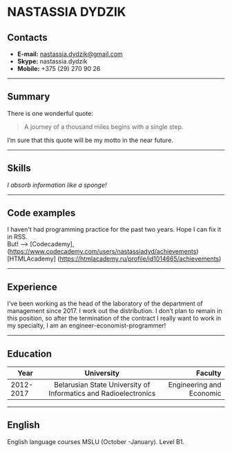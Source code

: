 # **NASTASSIA DYDZIK**

## Contacts
- **E-mail:** nastassia.dydzik@gmail.com
- **Skype:** nastassia.dydzik
- **Mobile:** +375 (29) 270 90 26

***

## Summary
There is one wonderful quote:

> А journey of a thousand miles begins with a single step.

I’m sure that this quote will be my motto in the near future.

***

## Skills

*I absorb information like a sponge!*

***

## Code examples
I haven't had programming practice for the past two years. Hope I can fix it in RSS. <br>
But! --> [Codecademy], (https://www.codecademy.com/users/nastassiadyd/achievements)
[HTMLAcademy] (https://htmlacademy.ru/profile/id1014665/achievements)

***

## Experience
I’ve been working as the head of the laboratory of the department of management since 2017. I work out the distribution. I don’t plan to remain in this position, so after the termination of the contract I really want to work in my specialty, I am an engineer-economist-programmer!

***

## Education

| Year     |      University      |  Faculty |
|----------|:-------------:|------:|
| 2012-2017 |  Belarusian State University of Informatics and Radioelectronics | Engineering and Economic |


***

## English
English language courses MSLU (October -January). Level B1.
